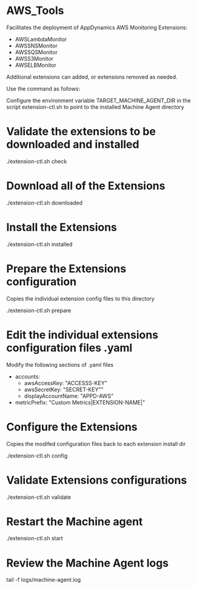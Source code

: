 # AWS_Tools

Facilitates the deployment of AppDynamics AWS Monitoring Extensions:

  - AWSLambdaMonitor
  - AWSSNSMonitor
  - AWSSQSMonitor
  - AWSS3Monitor
  - AWSELBMonitor

Additional extensions can added, or extensions removed as needed.

Use the command as follows:

Configure the environment variable TARGET_MACHINE_AGENT_DIR in the script extension-ctl.sh to point to the installed Machine Agent directory

# Validate the extensions to be downloaded and installed
./extension-ctl.sh check

# Download all of the Extensions
./extension-ctl.sh downloaded

# Install the Extensions
./extension-ctl.sh installed

# Prepare the Extensions configuration
Copies the individual extension config files to this directory

./extension-ctl.sh prepare

# Edit the individual extensions configuration files .yaml
Modify the following sections of .yaml files
* accounts:
  + awsAccessKey: "ACCESSS-KEY"
  + awsSecretKey: "SECRET-KEY""
  + displayAccountName: "APPD-AWS"
* metricPrefix: "Custom Metrics|EXTENSION-NAME|"

# Configure the Extensions
Copies the modifed configuration files back to each extension install dir

./extension-ctl.sh config

# Validate Extensions configurations
./extension-ctl.sh validate

# Restart the Machine agent
./extension-ctl.sh start

# Review the Machine Agent logs
tail -f logs/machine-agent.log
